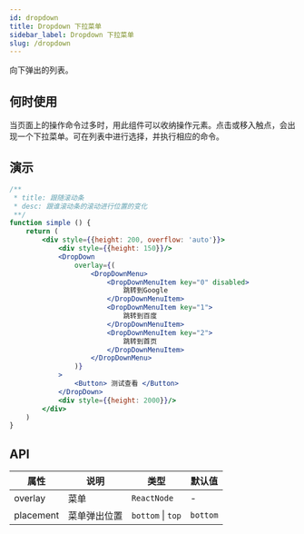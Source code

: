 ```yaml
---
id: dropdown
title: Dropdown 下拉菜单
sidebar_label: Dropdown 下拉菜单
slug: /dropdown
---
```


向下弹出的列表。

## 何时使用

当页面上的操作命令过多时，用此组件可以收纳操作元素。点击或移入触点，会出现一个下拉菜单。可在列表中进行选择，并执行相应的命令。


## 演示


```jsx live
/**
 * title: 跟随滚动条
 * desc: 跟谁滚动条的滚动进行位置的变化
 **/
function simple () {
    return (
        <div style={{height: 200, overflow: 'auto'}}>
            <div style={{height: 150}}/>
            <DropDown
                overlay={(
                    <DropDownMenu>
                        <DropDownMenuItem key="0" disabled>
                            跳转到Google
                        </DropDownMenuItem>
                        <DropDownMenuItem key="1">
                            跳转到百度
                        </DropDownMenuItem>
                        <DropDownMenuItem key="2">
                            跳转到首页
                        </DropDownMenuItem>
                    </DropDownMenu>
                )}
            >
                <Button> 测试查看 </Button>
            </DropDown>
            <div style={{height: 2000}}/>
        </div>
    )
}
```



## API 

| 属性       | 说明      | 类型                   | 默认值
|-----      |------     |------                 |------------
|overlay    |菜单        |`ReactNode`            | -
|placement  |菜单弹出位置 | `bottom`  \| `top`     | `bottom`